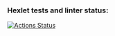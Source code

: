 ### Hexlet tests and linter status:
[![Actions Status](https://github.com/KermittheFroggg/java-project-78/workflows/hexlet-check/badge.svg)](https://github.com/KermittheFroggg/java-project-78/actions)